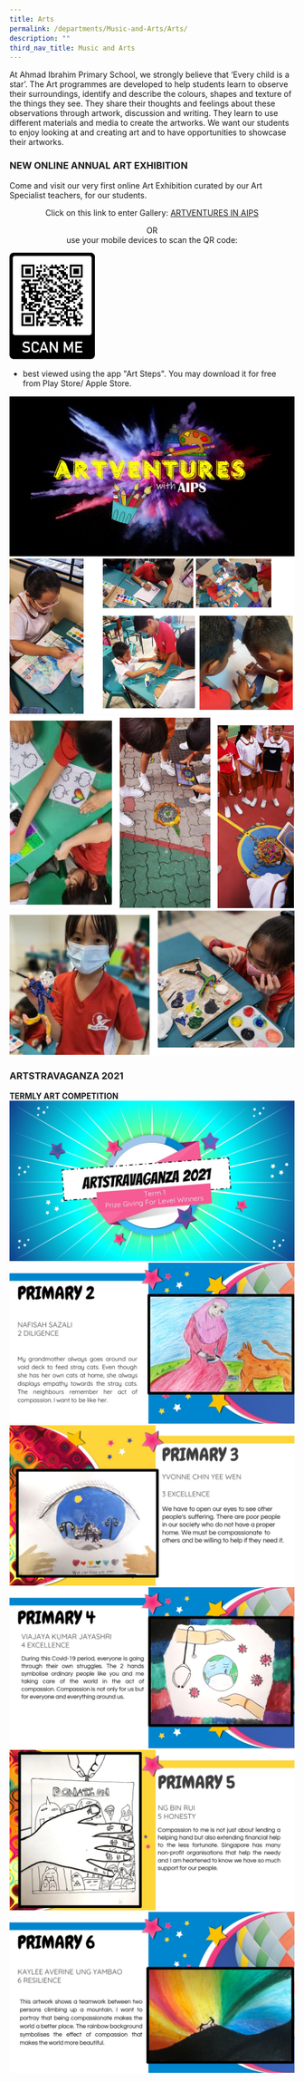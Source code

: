 ```yaml
---
title: Arts
permalink: /departments/Music-and-Arts/Arts/
description: ""
third_nav_title: Music and Arts
---
```

At Ahmad Ibrahim Primary School, we strongly believe that ‘Every child is a star’. The Art programmes are developed to help students learn to observe their surroundings, identify and describe the colours, shapes and texture of the things they see. They share their thoughts and feelings about these observations through artwork, discussion and writing. They learn to use different materials and media to create the artworks. We want our students to enjoy looking at and creating art and to have opportunities to showcase their artworks.
	
### NEW ONLINE ANNUAL ART EXHIBITION
	
Come and visit our very first online Art Exhibition curated by our Art Specialist teachers, for our students. 

<p style="text-align:center;">Click on this link to enter Gallery: <a href="https://www.artsteps.com/embed/61888ce1ac85446ad7358165/560/315">ARTVENTURES IN AIPS</a></p>

<p style="text-align:center;">OR<br>use your mobile devices to scan the QR code:</p>
	
<img src="/images/QR%20CODE.png" style="width:30%" alt="">

* best viewed using the app &quot;Art Steps&quot;. You may download it for free from Play Store/ Apple Store.
	
<img src="/images/ADVENTURES.jpg" alt="">
<img src="/images/ART1.png" alt="">
<img src="/images/ART2.png" alt="">
<img src="/images/ART3.png" alt="">

### ARTSTRAVAGANZA 2021
**TERMLY ART COMPETITION**
<img src="/images/ARTSTRAVAGANZA%202021.jpg" alt="TERMLY ART COMPETITION"><img src="/images/ARTSTRAVAGANZA%202021_2.jpg" alt="TERMLY ART COMPETITION"><img src="/images/ARTSTRAVAGANZA%202021_3.jpg" alt="TERMLY ART COMPETITION"><img src="/images/ARTSTRAVAGANZA%202021_4.jpg" alt="TERMLY ART COMPETITION"><img src="/images/ARTSTRAVAGANZA%202021_5.jpg" alt="TERMLY ART COMPETITION"><img src="/images/ARTSTRAVAGANZA%202021_6.jpg" alt="TERMLY ART COMPETITION">